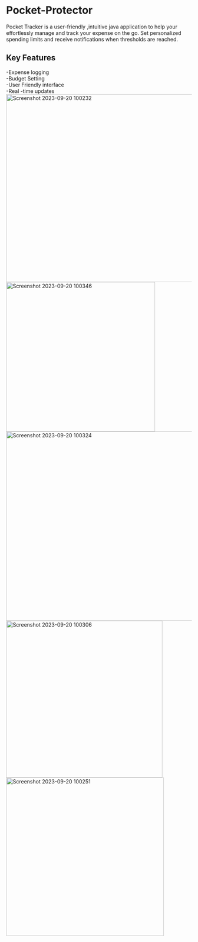 # Pocket-Protector
Pocket Tracker is a user-friendly ,intuitive java application to help your effortlessly manage and track your expense on the go. Set personalized spending limits and receive notifications when thresholds are reached. 

## Key Features
  -Expense logging <br />
  -Budget Setting <br />
  -User Friendly interface <br />
  -Real -time updates <br />
<img width="508" alt="Screenshot 2023-09-20 100232" src="https://github.com/KanishkPunekar/Pocket-Protector/assets/84027603/289fed49-fb15-40b1-a414-a34972d79f3e">
<img width="404" alt="Screenshot 2023-09-20 100346" src="https://github.com/KanishkPunekar/Pocket-Protector/assets/84027603/38f2c3fe-2ec1-47eb-9d6d-3d5f0f6a2a4d">
<img width="512" alt="Screenshot 2023-09-20 100324" src="https://github.com/KanishkPunekar/Pocket-Protector/assets/84027603/0a3b8da3-febb-47e9-b0e6-601638559de4">
<img width="424" alt="Screenshot 2023-09-20 100306" src="https://github.com/KanishkPunekar/Pocket-Protector/assets/84027603/5a25949a-32fd-4668-beb6-96bf925216da">
<img width="428" alt="Screenshot 2023-09-20 100251" src="https://github.com/KanishkPunekar/Pocket-Protector/assets/84027603/077c4973-d8c1-45ff-97dd-7f0939ae4c67">
